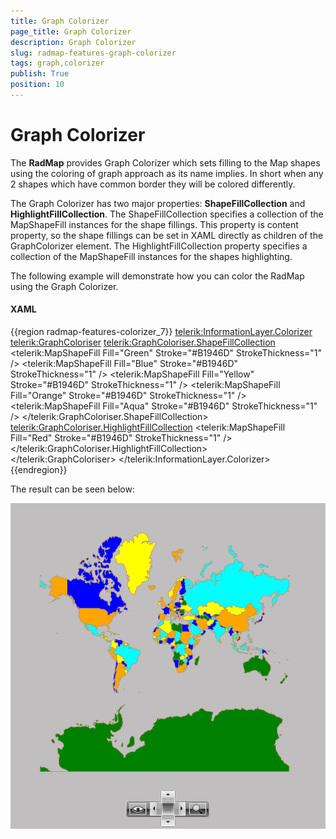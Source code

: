 ```yaml
---
title: Graph Colorizer
page_title: Graph Colorizer
description: Graph Colorizer
slug: radmap-features-graph-colorizer
tags: graph,colorizer
publish: True
position: 10
---
```


# Graph Colorizer



The __RadMap__ provides Graph Colorizer which sets filling to the Map shapes using the coloring of graph approach as its name implies. 
        In short when any 2 shapes which have common border they will be colored differently.

The Graph Colorizer has two major properties: __ShapeFillCollection__ and __HighlightFillCollection__. The ShapeFillCollection specifies a collection of the MapShapeFill instances for the shape fillings. This property is content property, so the shape fillings can be set in XAML directly as children of the GraphColorizer element. The HighlightFillCollection property specifies a collection of the MapShapeFill instances for the shapes highlighting.

The following example will demonstrate how you can color the RadMap using the Graph Colorizer. 

#### __XAML__

{{region radmap-features-colorizer_7}}
	<telerik:InformationLayer.Colorizer>
	                    <telerik:GraphColoriser>
	                        <telerik:GraphColoriser.ShapeFillCollection>
	                            <telerik:MapShapeFill Fill="Green" Stroke="#B1946D" StrokeThickness="1" />
	                            <telerik:MapShapeFill Fill="Blue" Stroke="#B1946D" StrokeThickness="1" />
	                            <telerik:MapShapeFill Fill="Yellow" Stroke="#B1946D" StrokeThickness="1" />
	                            <telerik:MapShapeFill Fill="Orange" Stroke="#B1946D" StrokeThickness="1" />
	                            <telerik:MapShapeFill Fill="Aqua" Stroke="#B1946D" StrokeThickness="1" />
	                        </telerik:GraphColoriser.ShapeFillCollection>
	                        <telerik:GraphColoriser.HighlightFillCollection>
	                            <telerik:MapShapeFill Fill="Red" Stroke="#B1946D" StrokeThickness="1" />
	                        </telerik:GraphColoriser.HighlightFillCollection>            
	                    </telerik:GraphColoriser>
	                </telerik:InformationLayer.Colorizer>
	{{endregion}}



The result can be seen below:



![](images/RadMap_Features_GraphColorizer.PNG)


